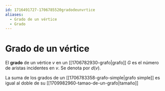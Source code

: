 ```yaml
---
id: 1716491727-1706785520gradodeunvrtice
aliases:
  - Grado de un vértice
  - Grado
---
```

# Grado de un vértice

El **grado** de un vértice $v$ en un [[1706782930-grafo|grafo]] $G$ es el número de aristas incidentes en $v$. Se denota por $d(v)$.

La suma de los grados de un [[1706783358-grafo-simple|grafo simple]] es igual al doble de su [[1709982960-tamao-de-un-grafo|tamaño]]
